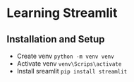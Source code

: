# Learning Streamlit

## Installation and Setup
- Create venv  `python -m venv venv`
- Activate venv `venv\Scrips\activate`
- Install sreamlit `pip install streamlit`

